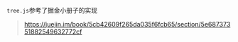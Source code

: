 ` tree.js `参考了掘金小册子的实现

> https://juejin.im/book/5cb42609f265da035f6fcb65/section/5e68737351882549632772cf